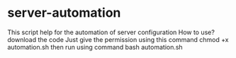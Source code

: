 # server-automation
This script help for the automation of server configuration
How to use?
download the code
Just give the permission using this command 
chmod +x automation.sh
then run using command 
bash automation.sh
